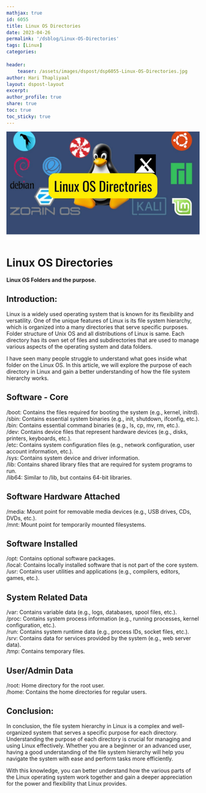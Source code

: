 ```yaml
---    
mathjax: true    
id: 6055    
title: Linux OS Directories     
date: 2023-04-26    
permalink: '/dsblog/Linux-OS-Directories'    
tags: [Linux]     
categories:     
    
header:    
    teaser: /assets/images/dspost/dsp6055-Linux-OS-Directories.jpg    
author: Hari Thapliyaal       
layout: dspost-layout       
excerpt:       
author_profile: true       
share: true       
toc: true       
toc_sticky: true     
---    
```

    
![Linux OS Directories](/assets/images/dspost/dsp6055-Linux-OS-Directories.jpg)    
        
# Linux OS Directories    
    
**Linux OS Folders and the purpose.**    
    
## Introduction:    
    
Linux is a widely used operating system that is known for its flexibility and versatility. One of the unique features of Linux is its file system hierarchy, which is organized into a many directories that serve specific purposes. Folder structure of Unix OS and all distributions of Linux is same. Each directory has its own set of files and subdirectories that are used to manage various aspects of the operating system and data folders.    
    
I have seen many people struggle to understand what goes inside what folder on the Linux OS. In this article, we will explore the purpose of each directory in Linux and gain a better understanding of how the file system hierarchy works.    
    
    
## Software - Core    
/boot: Contains the files required for booting the system (e.g., kernel, initrd).    
/sbin: Contains essential system binaries (e.g., init, shutdown, ifconfig, etc.).    
/bin: Contains essential command binaries (e.g., ls, cp, mv, rm, etc.).    
/dev: Contains device files that represent hardware devices (e.g., disks, printers, keyboards, etc.).    
/etc: Contains system configuration files (e.g., network configuration, user account information, etc.).    
/sys: Contains system device and driver information.    
/lib: Contains shared library files that are required for system programs to run.    
/lib64: Similar to /lib, but contains 64-bit libraries.    
    
## Software Hardware Attached    
/media: Mount point for removable media devices (e.g., USB drives, CDs, DVDs, etc.).    
/mnt: Mount point for temporarily mounted filesystems.    
    
## Software Installed    
/opt: Contains optional software packages.    
/local: Contains locally installed software that is not part of the core system.    
/usr: Contains user utilities and applications (e.g., compilers, editors, games, etc.).    
    
## System Related Data    
/var: Contains variable data (e.g., logs, databases, spool files, etc.).    
/proc: Contains system process information (e.g., running processes, kernel configuration, etc.).    
/run: Contains system runtime data (e.g., process IDs, socket files, etc.).    
/srv: Contains data for services provided by the system (e.g., web server data).    
/tmp: Contains temporary files.    
    
## User/Admin Data     
/root: Home directory for the root user.    
/home: Contains the home directories for regular users.    
    
## Conclusion:    
    
In conclusion, the file system hierarchy in Linux is a complex and well-organized system that serves a specific purpose for each directory. Understanding the purpose of each directory is crucial for managing and using Linux effectively. Whether you are a beginner or an advanced user, having a good understanding of the file system hierarchy will help you navigate the system with ease and perform tasks more efficiently.    
    
With this knowledge, you can better understand how the various parts of the Linux operating system work together and gain a deeper appreciation for the power and flexibility that Linux provides.    
